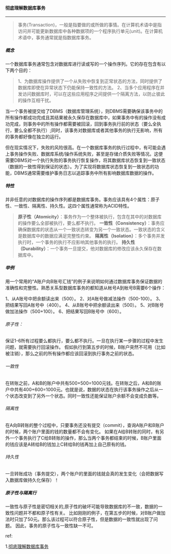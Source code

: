 #### 彻底理解数据库事务
***

> 事务(Transaction)，一般是指要做的或所做的事情。在计算机术语中是指访问并可能更新数据库中各种数据项的一个程序执行单元(unit)。在计算机术语中，事务通常就是指数据库事务。



##### 概念
一个数据库事务通常包含对数据库进行读或写的一个操作序列。它的存在包含有以下两个目的：

> 1、为数据库操作提供了一个从失败中恢复到正常状态的方法，同时提供了数据库即使在异常状态下仍能保持一致性的方法。
> 2、当多个应用程序在并发访问数据库时，可以在这些应用程序之间提供一个隔离方法，以防止彼此的操作互相干扰。

当一个事务被提交给了DBMS（数据库管理系统），则DBMS需要确保该事务中的所有操作都成功完成且其结果被永久保存在数据库中，如果事务中有的操作没有成功完成，则事务中的所有操作都需要被回滚，回到事务执行前的状态（要么全执行，要么全都不执行）;同时，该事务对数据库或者其他事务的执行无影响，所有的事务都好像在独立的运行。

但在现实情况下，失败的风险很高。在一个数据库事务的执行过程中，有可能会遇上事务操作失败、数据库系统/操作系统失败，甚至是存储介质失败等情况。这便需要DBMS对一个执行失败的事务执行恢复操作，将其数据库状态恢复到一致状态（数据的一致性得到保证的状态）。为了实现将数据库状态恢复到一致状态的功能，DBMS通常需要维护事务日志以追踪事务中所有影响数据库数据的操作。



##### 特性
并非任意的对数据库的操作序列都是数据库事务。事务应该具有4个属性：原子性、一致性、隔离性、持久性。这四个属性通常称为ACID特性。

> **原子性（Atomicity）**：事务作为一个整体被执行，包含在其中的对数据库的操作要么全部被执行，要么都不执行。
> **一致性（Consistency）**：事务应确保数据库的状态从一个一致状态转变为另一个一致状态。一致状态的含义是数据库中的数据应满足完整性约束。
> **隔离性（Isolation）**：多个事务并发执行时，一个事务的执行不应影响其他事务的执行。
> **持久性（Durability）**：一个事务一旦提交，他对数据库的修改应该永久保存在数据库中。



##### 举例

用一个常用的“A账户向B账号汇钱”的例子来说明如何通过数据库事务保证数据的准确性和完整性。熟悉关系型数据库事务的都知道从帐号A到帐号B需要6个操作：

1、从A账号中把余额读出来（500）。
2、对A账号做减法操作（500-100）。
3、把结果写回A账号中（400）。
4、从B账号中把余额读出来（500）。
5、对B账号做加法操作（500+100）。
6、把结果写回B账号中（600）。

###### 原子性：
保证1-6所有过程要么都执行，要么都不执行。一旦在执行某一步骤的过程中发生问题，就需要执行回滚操作。 假如执行到第五步的时候，B账户突然不可用（比如被注销），那么之前的所有操作都应该回滚到执行事务之前的状态。

###### 一致性
在转账之前，A和B的账户中共有500+500=1000元钱。在转账之后，A和B的账户中共有400+600=1000元。也就是说，数据的状态在执行该事务操作之后从一个状态改变到了另外一个状态。同时一致性还能保证账户余额不会变成负数等。

###### 隔离性
在A向B转账的整个过程中，只要事务还没有提交（commit），查询A账户和B账户的时候，两个账户里面的钱的数量都不会有变化。
如果在A给B转账的同时，有另外一个事务执行了C给B转账的操作，那么当两个事务都结束的时候，B账户里面的钱应该是A转给B的钱加上C转给B的钱再加上自己原有的钱。

###### 持久性
一旦转账成功（事务提交），两个账户的里面的钱就会真的发生变化（会把数据写入数据库做持久化保存）！



##### 原子性与隔离行
一致性与原子性是密切相关的,原子性的破坏可能导致数据库的不一致，数据的一致性问题并不都和原子性有关。
比如刚刚的例子，在第五步的时候，对B账户做加法时只加了50元。那么该过程可以符合原子性，但是数据的一致性就出现了问题。
因此，事务的原子性与一致性缺一不可。



ref:

1.[彻底理解数据库事务](http://www.hollischuang.com/archives/898)

